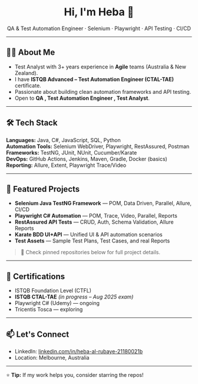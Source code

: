 <h1 align="center">Hi, I'm Heba 👋</h1>
<p align="center">
QA & Test Automation Engineer · Selenium · Playwright · API Testing · CI/CD  
</p>

---

## 👩‍💻 About Me
- Test Analyst with 3+ years experience in **Agile** teams (Australia & New Zealand).
- I have **ISTQB Advanced – Test Automation Engineer (CTAL-TAE)** certificate.
- Passionate about building clean automation frameworks and API testing.
- Open to **QA , Test Automation Engineer , Test Analyst**.

---

## 🛠 Tech Stack
**Languages:** Java, C#, JavaScript, SQL, Python  
**Automation Tools:** Selenium WebDriver, Playwright, RestAssured, Postman  
**Frameworks:** TestNG, JUnit, NUnit, Cucumber/Karate  
**DevOps:** GitHub Actions, Jenkins, Maven, Gradle, Docker (basics)  
**Reporting:** Allure, Extent, Playwright Trace/Video

---

## 🚀 Featured Projects
- **Selenium Java TestNG Framework** — POM, Data Driven, Parallel, Allure, CI/CD  
- **Playwright C# Automation** — POM, Trace, Video, Parallel, Reports  
- **RestAssured API Tests** — CRUD, Auth, Schema Validation, Allure Reports  
- **Karate BDD UI+API** — Unified UI & API automation scenarios  
- **Test Assets** — Sample Test Plans, Test Cases, and real Reports

> 📌 Check pinned repositories below for full project details.

---

## 📜 Certifications
- ISTQB Foundation Level (CTFL)
- **ISTQB CTAL-TAE** *(in progress – Aug 2025 exam)*
- Playwright C# (Udemy) — ongoing
- Tricentis Tosca — exploring

---

## 📫 Let's Connect
- LinkedIn: [linkedin.com/in/heba-al-rubaye-21180021b](https://www.linkedin.com/in/heba-al-rubaye-21180021b)
- Location: Melbourne, Australia

---

⭐ **Tip:** If my work helps you, consider starring the repos!
